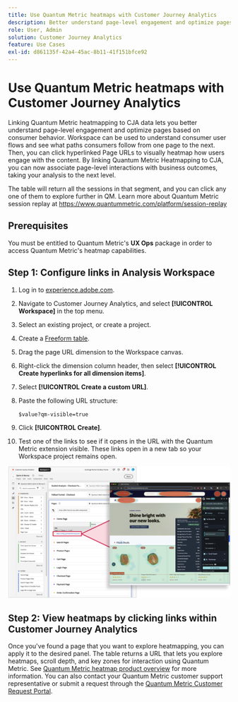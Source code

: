 ```yaml
---
title: Use Quantum Metric heatmaps with Customer Journey Analytics
description: Better understand page-level engagement and optimize pages based on consumer behavior using Quantum Metric heatmap data.
role: User, Admin
solution: Customer Journey Analytics
feature: Use Cases
exl-id: d861135f-42a4-45ac-8b11-41f151bfce92
---
```

# Use Quantum Metric heatmaps with Customer Journey Analytics

Linking Quantum Metric heatmapping to CJA data lets you better understand page-level engagement and optimize pages based on consumer behavior. Workspace can be used to understand consumer user flows and see what paths consumers follow from one page to the next. Then, you can click hyperlinked Page URLs to visually heatmap how users engage with the content. By linking Quantum Metric Heatmapping to CJA, you can now associate page-level interactions with business outcomes, taking your analysis to the next level.

The table will return all the sessions in that segment, and you can click any one of them to explore further in QM.  Learn more about Quantum Metric session replay at https://www.quantummetric.com/platform/session-replay 

## Prerequisites

You must be entitled to Quantum Metric's **UX Ops** package in order to access Quantum Metric's heatmap capabilities.

## Step 1: Configure links in Analysis Workspace

1. Log in to [experience.adobe.com](https://experience.adobe.com).
1. Navigate to Customer Journey Analytics, and select **[!UICONTROL Workspace]** in the top menu.
1. Select an existing project, or create a project.
1. Create a [Freeform table](/help/analysis-workspace/visualizations/freeform-table/freeform-table.md).
1. Drag the page URL dimension to the Workspace canvas.
1. Right-click the dimension column header, then select **[!UICONTROL Create hyperlinks for all dimension items]**.
1. Select **[!UICONTROL Create a custom URL]**.
1. Paste the following URL structure:

    ```
    $value?qm-visible=true
    ```

1. Click **[!UICONTROL Create]**.
1. Test one of the links to see if it opens in the URL with the Quantum Metric extension visible. These links open in a new tab so your Workspace project remains open.

![Heatmap](assets/heatmap.png)

## Step 2: View heatmaps by clicking links within Customer Journey Analytics

Once you've found a page that you want to explore heatmapping, you can apply it to the desired panel. The table returns a URL that lets you explore heatmaps, scroll depth, and key zones for interaction using Quantum Metric. See [Quantum Metric heatmap product overview](https://www.quantummetric.com/platform/interaction-heatmaps) for more information. You can also contact your Quantum Metric customer support representative or submit a request through the [Quantum Metric Customer Request Portal](https://community.quantummetric.com/s/public-support-page).

